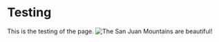 # Testing

This is the testing of the page.
![The San Juan Mountains are beautiful!](/assets/images/san-juan-mountains.jpg "San Juan Mountains")
